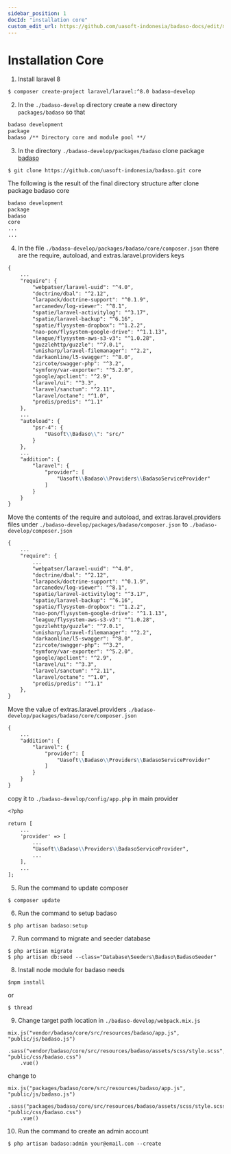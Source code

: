 ```yaml
---
sidebar_position: 1
docId: "installation core"
custom_edit_url: https://github.com/uasoft-indonesia/badaso-docs/edit/main/i18n/id/docusaurus-plugin-content-docs/current/module-development/installation.md
---
```


# Installation Core

1. Install laravel 8

```bash
$ composer create-project laravel/laravel:^8.0 badaso-develop
```

2. In the `./badaso-develop` directory create a new directory `packages/badaso` so that

```md title="directory structure"
badaso development
package
badaso /** Directory core and module pool **/
```

3. In the directory `./badaso-develop/packages/badaso` clone package [badaso](https://github.com/uasoft-indonesia/badaso)

```
$ git clone https://github.com/uasoft-indonesia/badaso.git core
```

The following is the result of the final directory structure after clone package badaso core

```md title="directory structure"
badaso development
package
badaso
core
...
...
```

4. In the file `./badaso-develop/packages/badaso/core/composer.json` there are the require, autoload, and extras.laravel.providers keys

```md title="./badaso-develop/packages/badaso/core/composer.json"
{
    ...
    "require": {
        "webpatser/laravel-uuid": "^4.0",
        "doctrine/dbal": "^2.12",
        "larapack/doctrine-support": "^0.1.9",
        "arcanedev/log-viewer": "^8.1",
        "spatie/laravel-activitylog": "^3.17",
        "spatie/laravel-backup": "^6.16",
        "spatie/flysystem-dropbox": "^1.2.2",
        "nao-pon/flysystem-google-drive": "^1.1.13",
        "league/flysystem-aws-s3-v3": "^1.0.28",
        "guzzlehttp/guzzle": "^7.0.1",
        "unisharp/laravel-filemanager": "^2.2",
        "darkaonline/l5-swagger": "^8.0",
        "zircote/swagger-php": "^3.2",
        "symfony/var-exporter": "^5.2.0",
        "google/apclient": "^2.9",
        "laravel/ui": "^3.3",
        "laravel/sanctum": "^2.11",
        "laravel/octane": "^1.0",
        "predis/predis": "^1.1"
    },
    ...
    "autoload": {
        "psr-4": {
            "Uasoft\\Badaso\\": "src/"
        }
    },
    ...
    "addition": {
        "laravel": {
            "provider": [
                "Uasoft\\Badaso\\Providers\\BadasoServiceProvider"
            ]
        }
    }
}
```

Move the contents of the require and autoload, and extras.laravel.providers files under `./badaso-develop/packages/badaso/composer.json` to `./badaso-develop/composer.json`

```md title="./badaso-develop/composer.json"
{
    ...
    "require": {
        ...
        "webpatser/laravel-uuid": "^4.0",
        "doctrine/dbal": "^2.12",
        "larapack/doctrine-support": "^0.1.9",
        "arcanedev/log-viewer": "^8.1",
        "spatie/laravel-activitylog": "^3.17",
        "spatie/laravel-backup": "^6.16",
        "spatie/flysystem-dropbox": "^1.2.2",
        "nao-pon/flysystem-google-drive": "^1.1.13",
        "league/flysystem-aws-s3-v3": "^1.0.28",
        "guzzlehttp/guzzle": "^7.0.1",
        "unisharp/laravel-filemanager": "^2.2",
        "darkaonline/l5-swagger": "^8.0",
        "zircote/swagger-php": "^3.2",
        "symfony/var-exporter": "^5.2.0",
        "google/apclient": "^2.9",
        "laravel/ui": "^3.3",
        "laravel/sanctum": "^2.11",
        "laravel/octane": "^1.0",
        "predis/predis": "^1.1"
    },
}
```

Move the value of extras.laravel.providers `./badaso-develop/packages/badaso/core/composer.json`

```md title="./badaso-develop/packages/badaso/core/composer.json"
{
    ...
    "addition": {
        "laravel": {
            "provider": [
                "Uasoft\\Badaso\\Providers\\BadasoServiceProvider"
            ]
        }
    }
}
```

copy it to `./badaso-develop/config/app.php` in main provider

```md title="./badaso-develop/config/app.php"
<?php

return [
    ...
    'provider' => [
        ...
        "Uasoft\\Badaso\\Providers\\BadasoServiceProvider",
        ...
    ],
    ...
];
```

5. Run the command to update composer

```
$ composer update
```

6. Run the command to setup badaso

```
$ php artisan badaso:setup
```

7. Run command to migrate and seeder database

```
$ php artisan migrate
$ php artisan db:seed --class="Database\Seeders\Badaso\BadasoSeeder"
```

8. Install node module for badaso needs

```
$npm install
```

or

```
$ thread
```

9. Change target path location in `./badaso-develop/webpack.mix.js`

```
mix.js("vendor/badaso/core/src/resources/badaso/app.js", "public/js/badaso.js")
    .sass("vendor/badaso/core/src/resources/badaso/assets/scss/style.scss", "public/css/badaso.css")
    .vue()
```

change to

```
mix.js("packages/badaso/core/src/resources/badaso/app.js", "public/js/badaso.js")
    .sass("packages/badaso/core/src/resources/badaso/assets/scss/style.scss", "public/css/badaso.css")
    .vue()
```

10. Run the command to create an admin account

```
$ php artisan badaso:admin your@email.com --create
```
